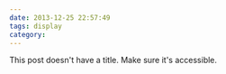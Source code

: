 ```yaml
---
date: 2013-12-25 22:57:49
tags: display
category: 
---
```


This post doesn't have a title. Make sure it's accessible.